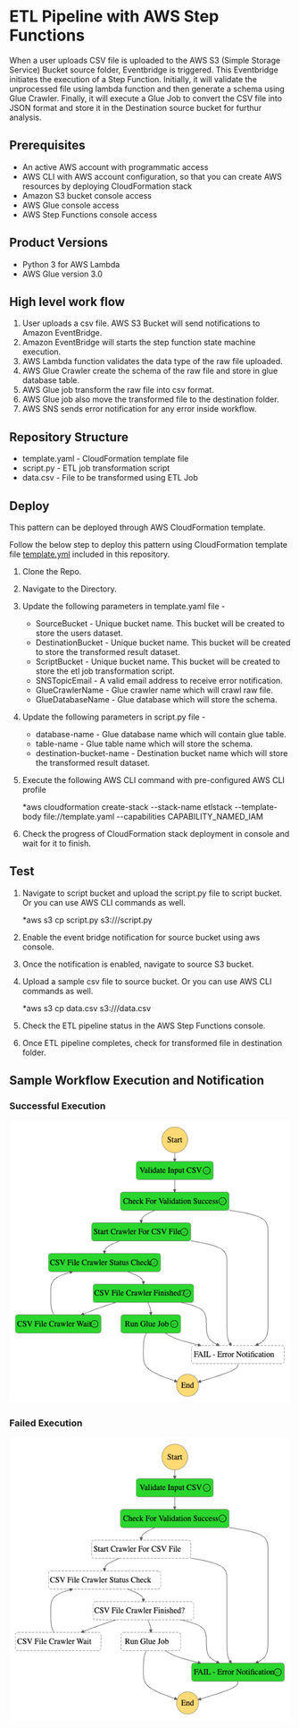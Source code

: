 # ETL Pipeline with AWS Step Functions

When a user uploads CSV file is uploaded to the AWS S3 (Simple Storage Service) Bucket source folder, Eventbridge is triggered.
This Eventbridge initiates the execution of a Step Function. 
Initially, it will validate the unprocessed file using lambda function and then generate a schema using Glue Crawler. 
Finally, it will execute a Glue Job to convert the CSV file into JSON format and store it in the Destination source bucket for furthur analysis.

## Prerequisites 

* An active AWS account with programmatic access
* AWS CLI with AWS account configuration, so that you can create AWS resources by deploying CloudFormation stack
* Amazon S3 bucket console access
* AWS Glue console access
* AWS Step Functions console access

## Product Versions
* Python 3 for AWS Lambda
* AWS Glue version 3.0

## High level work flow

1. User uploads a csv file. AWS S3 Bucket will send notifications to Amazon EventBridge.
2. Amazon EventBridge will starts the step function state machine execution.
3. AWS Lambda function validates the data type of the raw file uploaded.
4. AWS Glue Crawler create the schema of the raw file and store in glue database table.
5. AWS Glue job transform the raw file into csv format.
6. AWS Glue job also move the transformed file to the destination folder.
7. AWS SNS sends error notification for any error inside workflow.

## Repository Structure
- template.yaml - CloudFormation template file
- script.py - ETL job transformation script
- data.csv - File to be transformed using ETL Job

## Deploy
This pattern can be deployed through AWS CloudFormation template.

Follow the below step to deploy this pattern using CloudFormation template file [template.yml](template.yml) included in this repository.

1.	Clone the Repo.
2.	Navigate to the Directory.
3.  Update the following parameters in template.yaml file - 
    - SourceBucket - Unique bucket name. This bucket will be created to store the users dataset.
    - DestinationBucket - Unique bucket name. This bucket will be created to store the transformed result dataset.
    - ScriptBucket - Unique bucket name. This bucket will be created to store the etl job transformation script.
    - SNSTopicEmail - A valid email address to receive error notification.
    - GlueCrawlerName - Glue crawler name which will crawl raw file.
    - GlueDatabaseName - Glue database which will store the schema.
4.  Update the following parameters in script.py file - 
    - database-name - Glue database name which will contain glue table.
    - table-name - Glue table name which will store the schema.
    - destination-bucket-name - Destination bucket name which will store the transformed result dataset.
3.  Execute the following AWS CLI command with pre-configured AWS CLI profile

    *aws cloudformation create-stack --stack-name etlstack --template-body file://template.yaml --capabilities CAPABILITY_NAMED_IAM

4. Check the progress of CloudFormation stack deployment in console and wait for it to finish.


## Test

1. Navigate to script bucket and upload the script.py file to script bucket. Or you can use AWS CLI commands as well.

    *aws s3 cp script.py s3://<etl-script-bucket>/script.py
    
2. Enable the event bridge notification for source bucket using aws console.
3. Once the notification is enabled, navigate to source S3 bucket.
4. Upload a sample csv file to source bucket. Or you can use AWS CLI commands as well.

    *aws s3 cp data.csv s3://<etl-source-bucket>/data.csv

4. Check the ETL pipeline status in the AWS Step Functions console.
5. Once ETL pipeline completes, check for transformed file in destination folder.

## Sample Workflow Execution and Notification
### Successful Execution
<img src="images/Successful_Execution.png">


### Failed Execution 
<img src="images/Failed_Execution.png">



